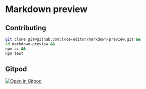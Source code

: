 # Markdown preview

## Contributing

```sh
git clone git@github.com:lvce-editor/markdown-preview.git &&
cd markdown-preview &&
npm ci &&
npm test
```

## Gitpod

[![Open in Gitpod](https://gitpod.io/button/open-in-gitpod.svg)](https://gitpod.io/#https://github.com/lvce-editor/markdown-preview)
